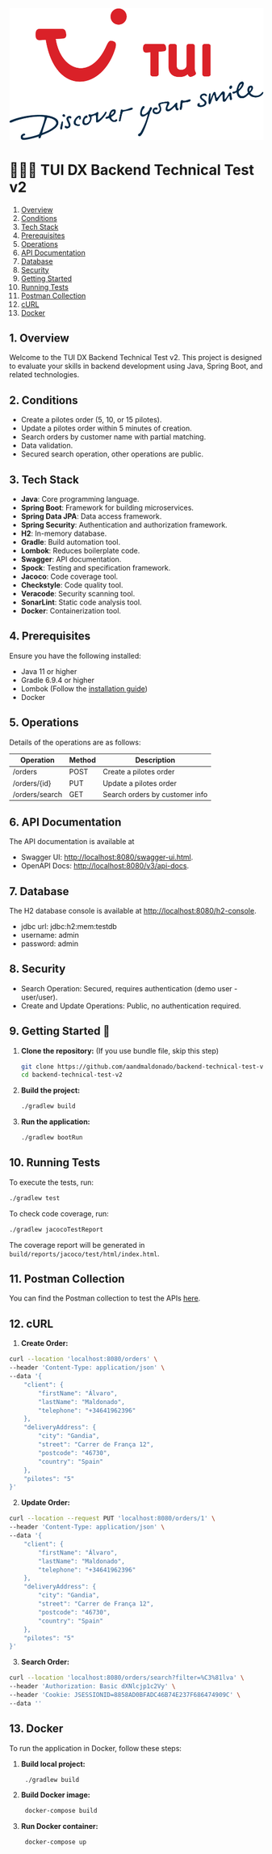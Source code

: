 ![Overview Image](/pngegg.png)
# 👨🏻‍💻 TUI DX Backend Technical Test v2

1. [Overview](#1-overview)
2. [Conditions](#2-conditions)
3. [Tech Stack](#3-tech-stack)
4. [Prerequisites](#4-prerequisites)
5. [Operations](#5-operations)
6. [API Documentation](#6-api-documentation)
7. [Database](#7-database)
8. [Security](#8-security)
9. [Getting Started](#9-getting-started)
10. [Running Tests](#10-running-tests)
11. [Postman Collection](#11-postman-collection)
12. [cURL](#12-curl)
13. [Docker](#13-docker)

## 1. Overview

Welcome to the TUI DX Backend Technical Test v2. This project is designed to evaluate your skills in backend development using Java, Spring Boot, and related technologies.

## 2. Conditions

- Create a pilotes order (5, 10, or 15 pilotes).
- Update a pilotes order within 5 minutes of creation.
- Search orders by customer name with partial matching.
- Data validation.
- Secured search operation, other operations are public.

## 3. Tech Stack

- **Java**: Core programming language.
- **Spring Boot**: Framework for building microservices.
- **Spring Data JPA**: Data access framework.
- **Spring Security**: Authentication and authorization framework.
- **H2**: In-memory database.
- **Gradle**: Build automation tool.
- **Lombok**: Reduces boilerplate code.
- **Swagger**: API documentation.
- **Spock**: Testing and specification framework.
- **Jacoco**: Code coverage tool.
- **Checkstyle**: Code quality tool.
- **Veracode**: Security scanning tool.
- **SonarLint**: Static code analysis tool.
- **Docker**: Containerization tool.

## 4. Prerequisites

Ensure you have the following installed:

- Java 11 or higher
- Gradle 6.9.4 or higher
- Lombok (Follow the [installation guide](https://www.baeldung.com/lombok-ide))
- Docker 

## 5. Operations

Details of the operations are as follows:

| Operation      | Method | Description                   |
|----------------|--------|-------------------------------| 
| /orders        | POST   | Create a pilotes order        |
| /orders/{id}   | PUT    | Update a pilotes order        |
| /orders/search | GET    | Search orders by customer info |

## 6. API Documentation

The API documentation is available at
- Swagger UI: [http://localhost:8080/swagger-ui.html](http://localhost:8080/swagger-ui.html).
- OpenAPI Docs: [http://localhost:8080/v3/api-docs](http://localhost:8080/v3/api-docs).

## 7. Database

The H2 database console is available at [http://localhost:8080/h2-console](http://localhost:8080/h2-console).
- jdbc url: jdbc:h2:mem:testdb
- username: admin
- password: admin

## 8. Security

- Search Operation: Secured, requires authentication (demo user - user/user).
- Create and Update Operations: Public, no authentication required.

## 9. Getting Started 🚀

1. **Clone the repository:** (If you use bundle file, skip this step)
    ```sh
    git clone https://github.com/aandmaldonado/backend-technical-test-v2.git
    cd backend-technical-test-v2
    ```

2. **Build the project:**
    ```sh
    ./gradlew build
    ```

3. **Run the application:**
    ```sh
    ./gradlew bootRun
    ```

## 10. Running Tests

To execute the tests, run:
```sh
./gradlew test
```
To check code coverage, run:
```sh
./gradlew jacocoTestReport
```
The coverage report will be generated in `build/reports/jacoco/test/html/index.html`.

## 11. Postman Collection

You can find the Postman collection to test the APIs [here](backend-technical-test-v2.postman_collection.json).

## 12. cURL

1. **Create Order:**
```sh
curl --location 'localhost:8080/orders' \
--header 'Content-Type: application/json' \
--data '{
    "client": {
        "firstName": "Álvaro",
        "lastName": "Maldonado",
        "telephone": "+34641962396"
    },
    "deliveryAddress": {
        "city": "Gandia",
        "street": "Carrer de França 12",
        "postcode": "46730",
        "country": "Spain"
    },
    "pilotes": "5"
}'
```
2. **Update Order:**
```sh
curl --location --request PUT 'localhost:8080/orders/1' \
--header 'Content-Type: application/json' \
--data '{
    "client": {
        "firstName": "Álvaro",
        "lastName": "Maldonado",
        "telephone": "+34641962396"
    },
    "deliveryAddress": {
        "city": "Gandia",
        "street": "Carrer de França 12",
        "postcode": "46730",
        "country": "Spain"
    },
    "pilotes": "5"
}'
```
3. **Search Order:**
```sh
curl --location 'localhost:8080/orders/search?filter=%C3%81lva' \
--header 'Authorization: Basic dXNlcjp1c2Vy' \
--header 'Cookie: JSESSIONID=8858AD0BFADC46B74E237F686474909C' \
--data ''
```

## 13. Docker
To run the application in Docker, follow these steps:
1. **Build local project:**
   ```sh
    ./gradlew build
    ```
2. **Build Docker image:**
   ```sh
    docker-compose build
    ```
3. **Run Docker container:**
    ```sh
     docker-compose up
     ```
